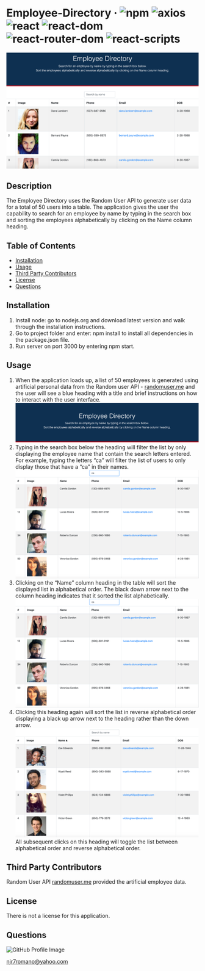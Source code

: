 # Employee-Directory &middot; ![npm](https://img.shields.io/badge/npm-6.14.5-blue) ![axios](https://img.shields.io/badge/axios-0.19.2-blue) ![react](https://img.shields.io/badge/react-16.13.1-blue) ![react-dom](https://img.shields.io/badge/reactdom-16.13.1-blue) ![react-router-dom](https://img.shields.io/badge/reactrouterdom-5.2.0-blue) ![react-scripts](https://img.shields.io/badge/reactscripts-3.4.1-blue) 

![Employee-Directory](/public/images/Employee-Directory.png) 

## Description 
The Employee Directory uses the Random User API to generate user data for a total of 50 users into a table. The application gives the user the capability to search for an employee by name by typing in the search box and sorting the employees alphabetically by clicking on the Name column heading. 

## Table of Contents 
* [Installation](#installation) 
* [Usage](#usage) 
* [Third Party Contributors](#third-party-contributors) 
* [License](#license) 
* [Questions](#questions) 
 
## Installation 
1.  Install node: go to nodejs.org and download latest version and walk through the installation instructions.  
2.  Go to project folder and enter: npm install to install all dependencies in the package.json file.  
3.  Run server on port 3000 by entering npm start.  
 
## Usage 
1.  When the application loads up, a list of 50 employees is generated using artificial personal data from the Random user API -  [randomuser.me](https://randomuser.me) and the user will see a blue heading with a title and brief instructions on how to interact with the user interface. ![Employee-Directory-Heading](/public/images/Employee-Directory-Heading.png) 
2.  Typing in the search box below the heading will filter the list by only displaying the employee name that contain the search letters entered. For example, typing the letters “ca” will filter the list of users to only display those that have a “ca” in their names. ![Employee-Directory-Search-Box-Filter](/public/images/Employee-Directory-Search-Box-Filter.png) 
3.  Clicking on the “Name” column heading in the table will sort the displayed list in alphabetical order. The black down arrow next to the column heading indicates that it sorted the list alphabetically. ![Employee-Directory-Search-Box-Filter](/public/images/Employee-Directory-Search-Box-Filter.png)
4.  Clicking this heading again will sort the list in reverse alphabetical order displaying a black up arrow next to the heading rather than the down arrow. ![Employee-Directory-Reverse-Alpha-Sort](/public/images/Employee-Directory-Reverse-Alpha-Sort.png) All subsequent clicks on this heading will toggle the list between alphabetical order and reverse alphabetical order.   
 
## Third Party Contributors 
Random User API [randomuser.me](https://randomuser.me) provided the artificial employee data.

## License 
There is not a license for this application. 

## Questions 
![GitHub Profile Image](https://avatars.githubusercontent.com/u/6642173?) 

 njr7romano@yahoo.com